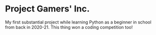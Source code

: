 # Project Gamers' Inc.

My first substantial project while learning Python as a beginner in school from back in 2020-21. This thing won a coding competition too!